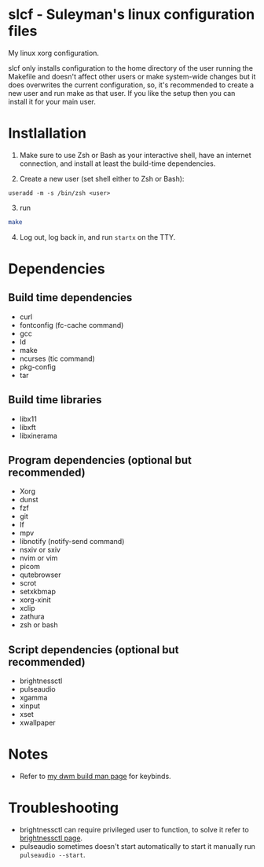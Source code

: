 # slcf - Suleyman's linux configuration files
My linux xorg configuration.

slcf only installs configuration to the home directory of the user running the Makefile 
and doesn't affect other users or make system-wide changes but it does overwrites the current configuration,
so, it's recommended to create a new user and run make as that user.
If you like the setup then you can install it for your main user.

# Instlallation 
1. Make sure to use Zsh or Bash as your interactive shell, have an internet connection, and install at least the build-time dependencies.

2. Create a new user (set shell either to Zsh or Bash):
```
useradd -m -s /bin/zsh <user> 
```

3. run 
``` bash
make
```
4. Log out, log back in, and run `startx` on the TTY.

# Dependencies 
## Build time dependencies
- curl
- fontconfig (fc-cache command)
- gcc 
- ld
- make
- ncurses (tic command)
- pkg-config
- tar

## Build time libraries
- libx11
- libxft
- libxinerama

## Program dependencies (optional but recommended)
- Xorg                               
- dunst                              
- fzf                                
- git                                
- lf                                 
- mpv                                
- libnotify (notify-send command)
- nsxiv or sxiv                         
- nvim or vim                           
- picom                              
- qutebrowser
- scrot                              
- setxkbmap                          
- xorg-xinit
- xclip                              
- zathura                            
- zsh or bash

## Script dependencies (optional but recommended)
- brightnessctl                 
- pulseaudio                    
- xgamma                        
- xinput                        
- xset                          
- xwallpaper

# Notes
- Refer to [my dwm build man page](https://git.farajli.net/dwm.git/tree/dwm.1) for keybinds.

# Troubleshooting
- brightnessctl can require privileged user to function, to solve it refer to [brightnessctl page](https://github.com/Hummer12007/brightnessctl#Permissions).
- pulseaudio sometimes doesn't start automatically to start it manually run `pulseaudio --start`.

